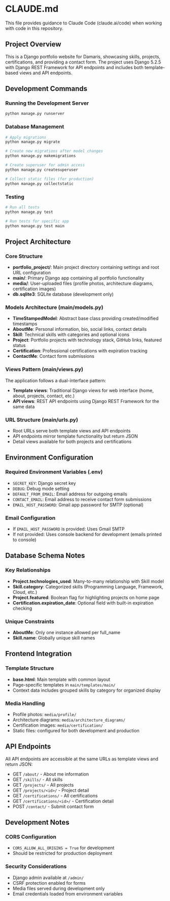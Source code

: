# CLAUDE.md

This file provides guidance to Claude Code (claude.ai/code) when working with code in this repository.

## Project Overview

This is a Django portfolio website for Damaris, showcasing skills, projects, certifications, and providing a contact form. The project uses Django 5.2.5 with Django REST Framework for API endpoints and includes both template-based views and API endpoints.

## Development Commands

### Running the Development Server
```bash
python manage.py runserver
```

### Database Management
```bash
# Apply migrations
python manage.py migrate

# Create new migrations after model changes
python manage.py makemigrations

# Create superuser for admin access
python manage.py createsuperuser

# Collect static files (for production)
python manage.py collectstatic
```

### Testing
```bash
# Run all tests
python manage.py test

# Run tests for specific app
python manage.py test main
```

## Project Architecture

### Core Structure
- **portfolio_project/**: Main project directory containing settings and root URL configuration
- **main/**: Primary Django app containing all portfolio functionality
- **media/**: User-uploaded files (profile photos, architecture diagrams, certification images)
- **db.sqlite3**: SQLite database (development only)

### Models Architecture (main/models.py)
- **TimeStampedModel**: Abstract base class providing created/modified timestamps
- **AboutMe**: Personal information, bio, social links, contact details
- **Skill**: Technical skills with categories and optional icons
- **Project**: Portfolio projects with technology stack, GitHub links, featured status
- **Certification**: Professional certifications with expiration tracking
- **ContactMe**: Contact form submissions

### Views Pattern (main/views.py)
The application follows a dual-interface pattern:
- **Template views**: Traditional Django views for web interface (home, about, projects, contact, etc.)
- **API views**: REST API endpoints using Django REST Framework for the same data

### URL Structure (main/urls.py)
- Root URLs serve both template views and API endpoints
- API endpoints mirror template functionality but return JSON
- Detail views available for both projects and certifications

## Environment Configuration

### Required Environment Variables (.env)
- `SECRET_KEY`: Django secret key
- `DEBUG`: Debug mode setting
- `DEFAULT_FROM_EMAIL`: Email address for outgoing emails
- `CONTACT_EMAIL`: Email address to receive contact form submissions
- `EMAIL_HOST_PASSWORD`: Gmail app password for SMTP (optional)

### Email Configuration
- If `EMAIL_HOST_PASSWORD` is provided: Uses Gmail SMTP
- If not provided: Uses console backend for development (emails printed to console)

## Database Schema Notes

### Key Relationships
- **Project.technologies_used**: Many-to-many relationship with Skill model
- **Skill.category**: Categorized skills (Programming Language, Framework, Cloud, etc.)
- **Project.featured**: Boolean flag for highlighting projects on home page
- **Certification.expiration_date**: Optional field with built-in expiration checking

### Unique Constraints
- **AboutMe**: Only one instance allowed per full_name
- **Skill.name**: Globally unique skill names

## Frontend Integration

### Template Structure
- **base.html**: Main template with common layout
- Page-specific templates in `main/templates/main/`
- Context data includes grouped skills by category for organized display

### Media Handling
- Profile photos: `media/profile/`
- Architecture diagrams: `media/architecture_diagrams/`
- Certification images: `media/certification/`
- Static files: configured for both development and production

## API Endpoints

All API endpoints are accessible at the same URLs as template views and return JSON:
- GET `/about/` - About me information
- GET `/skills/` - All skills
- GET `/projects/` - All projects
- GET `/projects/<id>/` - Project detail
- GET `/certifications/` - All certifications
- GET `/certifications/<id>/` - Certification detail
- POST `/contact/` - Submit contact form

## Development Notes

### CORS Configuration
- `CORS_ALLOW_ALL_ORIGINS = True` for development
- Should be restricted for production deployment

### Security Considerations
- Django admin available at `/admin/`
- CSRF protection enabled for forms
- Media files served during development only
- Email credentials loaded from environment variables